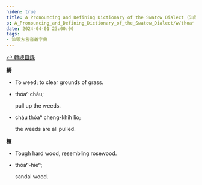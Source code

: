 ```yaml
---
hiden: true
title: A Pronouncing and Defining Dictionary of the Swatow Dialect (汕頭方言音義字典) / thoaⁿ
p: A_Pronouncing_and_Defining_Dictionary_of_the_Swatow_Dialect/w/thoaⁿ
date: 2024-04-01 23:00:00
tags: 
- 汕頭方言音義字典
---
```


[↩️ 轉總目錄](/A_Pronouncing_and_Defining_Dictionary_of_the_Swatow_Dialect)


**耨**
- To weed; to clear grounds of grass.

- thóaⁿ cháu;

  pull up the weeds.

- cháu thóaⁿ cheng-khih lío;

  the weeds are all pulled.

**檀**
- Tough hard wood, resembling rosewood.

- thôaⁿ-hieⁿ;

  sandal wood.